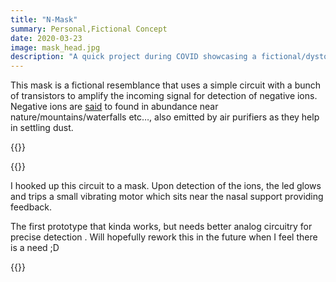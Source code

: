 ```yaml
---
title: "N-Mask"
summary: Personal,Fictional Concept
date: 2020-03-23
image: mask_head.jpg
description: "A quick project during COVID showcasing a fictional/dystopian mask that detects negative ions (in short range) in polluted environments."
---
```


This mask is a fictional resemblance that uses a simple circuit with a bunch of transistors to amplify the incoming signal for detection of negative ions. Negative ions are [said](https://www.ncbi.nlm.nih.gov/pmc/articles/PMC6213340/) to found in abundance near nature/mountains/waterfalls etc…, also emitted by air purifiers as they help in settling dust.

{{<bundle-image title="Ion Detection Circuit" name="mask_1.jpg" >}}

{{<bundle-image title="Mask" name="mask_2.jpg" >}}

I hooked up this circuit to a mask. Upon detection of the ions, the led glows and trips a small vibrating motor which sits near the nasal support providing feedback. 

The first prototype that kinda works, but needs better analog circuitry for precise detection . Will hopefully rework this in the future when I feel there is a need ;D

{{<bundle-image name="mask_3.jpg" >}}